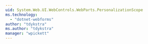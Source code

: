 ```yaml
---
uid: System.Web.UI.WebControls.WebParts.PersonalizationScope
ms.technology: 
  - "dotnet-webforms"
author: "tdykstra"
ms.author: "tdykstra"
manager: "wpickett"
---
```

